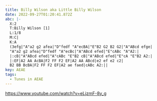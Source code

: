 ```yaml
---
title: Billy Wilson aka Little Billy Wilson
date: 2022-09-27T01:20:41.872Z
abc: |-
  X:2
  T:Billy Wilson [1]
  L:1/8
  M:C|
  K:A
  (3efg|"A"a2 g2 afea|"D"fedf "A"ecBA|"E"B2 G2 B2 G2|"A"ABcd efge|
  "A"a2 g2 afea|"D"fedf "A"ecBc|"A"ABcd efed|"E"cABc "A"A2:|
  |:cB|"A"ABcd efed|"A"cABc "E"B2 cB|"A"ABcd efed|"E"cA "E"B2 A2:|
  |:EF|A2 AA AcBA|F2 FF F2 EF|A2 AA ABcd|e2 ef e2 c2|
  B2 BB BcBA|F2 FF F2 EF|A2 ae faed|cABc A2:||
key: AEAE
tags:
  - Tunes in AEAE
---
```

https://www.youtube.com/watch?v=eLjzmF-8y_g